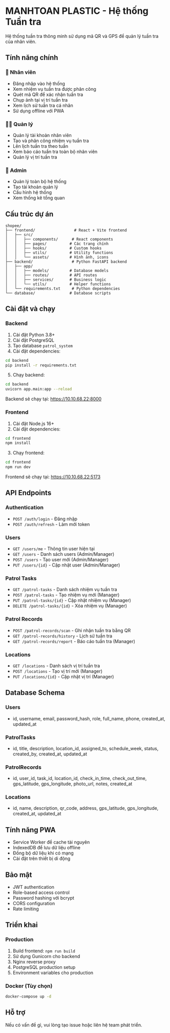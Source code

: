 # MANHTOAN PLASTIC - Hệ thống Tuần tra

Hệ thống tuần tra thông minh sử dụng mã QR và GPS để quản lý tuần tra của nhân viên.

## Tính năng chính

### 👤 Nhân viên
- Đăng nhập vào hệ thống
- Xem nhiệm vụ tuần tra được phân công
- Quét mã QR để xác nhận tuần tra
- Chụp ảnh tại vị trí tuần tra
- Xem lịch sử tuần tra cá nhân
- Sử dụng offline với PWA

### 👨‍💼 Quản lý
- Quản lý tài khoản nhân viên
- Tạo và phân công nhiệm vụ tuần tra
- Lên lịch tuần tra theo tuần
- Xem báo cáo tuần tra toàn bộ nhân viên
- Quản lý vị trí tuần tra

### 🏢 Admin
- Quản lý toàn bộ hệ thống
- Tạo tài khoản quản lý
- Cấu hình hệ thống
- Xem thống kê tổng quan

## Cấu trúc dự án

```
shopee/
├── frontend/                 # React + Vite frontend
│   ├── src/
│   │   ├── components/      # React components
│   │   ├── pages/          # Các trang chính
│   │   ├── hooks/          # Custom hooks
│   │   ├── utils/          # Utility functions
│   │   └── assets/         # Hình ảnh, icons
├── backend/                 # Python FastAPI backend
│   ├── app/
│   │   ├── models/         # Database models
│   │   ├── routes/         # API routes
│   │   ├── services/       # Business logic
│   │   └── utils/          # Helper functions
│   └── requirements.txt     # Python dependencies
└── database/               # Database scripts
```

## Cài đặt và chạy

### Backend

1. Cài đặt Python 3.8+
2. Cài đặt PostgreSQL
3. Tạo database `patrol_system`
4. Cài đặt dependencies:

```bash
cd backend
pip install -r requirements.txt
```

5. Chạy backend:

```bash
cd backend
uvicorn app.main:app --reload
```

Backend sẽ chạy tại: https://10.10.68.22:8000

### Frontend

1. Cài đặt Node.js 16+
2. Cài đặt dependencies:

```bash
cd frontend
npm install
```

3. Chạy frontend:

```bash
cd frontend
npm run dev
```

Frontend sẽ chạy tại: https://10.10.68.22:5173

## API Endpoints

### Authentication
- `POST /auth/login` - Đăng nhập
- `POST /auth/refresh` - Làm mới token

### Users
- `GET /users/me` - Thông tin user hiện tại
- `GET /users` - Danh sách users (Admin/Manager)
- `POST /users` - Tạo user mới (Admin/Manager)
- `PUT /users/{id}` - Cập nhật user (Admin/Manager)

### Patrol Tasks
- `GET /patrol-tasks` - Danh sách nhiệm vụ tuần tra
- `POST /patrol-tasks` - Tạo nhiệm vụ mới (Manager)
- `PUT /patrol-tasks/{id}` - Cập nhật nhiệm vụ (Manager)
- `DELETE /patrol-tasks/{id}` - Xóa nhiệm vụ (Manager)

### Patrol Records
- `POST /patrol-records/scan` - Ghi nhận tuần tra bằng QR
- `GET /patrol-records/history` - Lịch sử tuần tra
- `GET /patrol-records/report` - Báo cáo tuần tra (Manager)

### Locations
- `GET /locations` - Danh sách vị trí tuần tra
- `POST /locations` - Tạo vị trí mới (Manager)
- `PUT /locations/{id}` - Cập nhật vị trí (Manager)

## Database Schema

### Users
- id, username, email, password_hash, role, full_name, phone, created_at, updated_at

### PatrolTasks
- id, title, description, location_id, assigned_to, schedule_week, status, created_by, created_at, updated_at

### PatrolRecords
- id, user_id, task_id, location_id, check_in_time, check_out_time, gps_latitude, gps_longitude, photo_url, notes, created_at

### Locations
- id, name, description, qr_code, address, gps_latitude, gps_longitude, created_at, updated_at

## Tính năng PWA

- Service Worker để cache tài nguyên
- IndexedDB để lưu dữ liệu offline
- Đồng bộ dữ liệu khi có mạng
- Cài đặt trên thiết bị di động

## Bảo mật

- JWT authentication
- Role-based access control
- Password hashing với bcrypt
- CORS configuration
- Rate limiting

## Triển khai

### Production
1. Build frontend: `npm run build`
2. Sử dụng Gunicorn cho backend
3. Nginx reverse proxy
4. PostgreSQL production setup
5. Environment variables cho production

### Docker (Tùy chọn)
```bash
docker-compose up -d
```

## Hỗ trợ

Nếu có vấn đề gì, vui lòng tạo issue hoặc liên hệ team phát triển.
